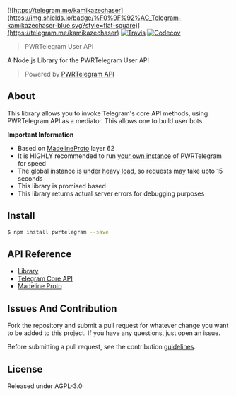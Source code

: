  [![https://telegram.me/kamikazechaser](https://img.shields.io/badge/%F0%9F%92%AC_Telegram-kamikazechaser-blue.svg?style=flat-square)](https://telegram.me/kamikazechaser)
 [![Travis](https://img.shields.io/travis/kamikazechaser/pwrtelegram.svg?style=flat-square)](https://travis-ci.org/kamikazechaser/pwrtelegram)
 [![Codecov](https://img.shields.io/codecov/c/github/kamikazechaser/pwrtelegram.svg?style=flat-square)](https://codecov.io/gh/kamikazechaser/pwrtelegram)
 >PWRTelegram User API

 A Node.js Library for the PWRTelegram User API

 > Powered by [PWRTelegram API](http://pwrtelegram.xyz/)

 ## About

This library allows you to invoke Telegram's core API methods, using PWRTelegram API as a mediator. This allows one to build user bots.

**Important Information**

- Based on [MadelineProto](https://daniil.it/MadelineProto/API_docs/) layer 62
- It is HIGHLY recommended to run [your own instance](https://github.com/pwrtelegram/pwrtelegram-backend) of PWRTelegram for speed
- The global instance is [under heavy load](https://t.me/daniilgentili/125), so requests may take upto 15 seconds
- This library is promised based
- This library returns actual server errors for debugging purposes


 ## Install

 ```bash
 $ npm install pwrtelegram --save
 ```

## API Reference

- [Library](https://github.com/kamikazechaser/pwrtelegram/blob/master/doc/api.md)
- [Telegram Core API](https://core.telegram.org/methods)
- [Madeline Proto](https://daniil.it/MadelineProto/API_docs/methods/)

## Issues And Contribution

Fork the repository and submit a pull request for whatever change you want to be added to this project. If you have any questions, just open an issue.

Before submitting a pull request, see the contribution [guidelines](https://github.com/kamikazechaser/pwrtelegram/blob/master/CONTRIBUTING.md).

## License

Released under AGPL-3.0
